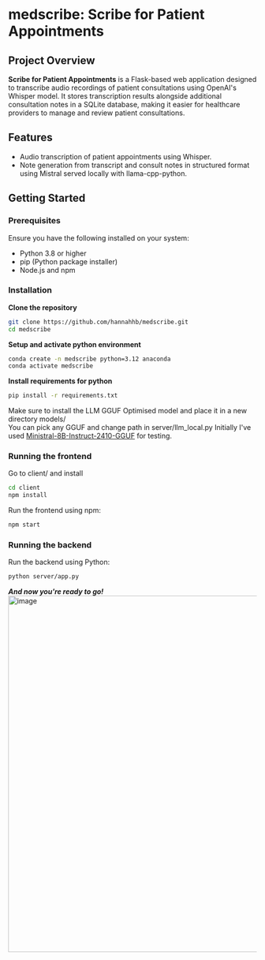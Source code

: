 # medscribe: Scribe for Patient Appointments

## Project Overview
**Scribe for Patient Appointments** is a Flask-based web application designed to transcribe audio recordings of patient consultations using OpenAI's Whisper model. It stores transcription results alongside additional consultation notes in a SQLite database, making it easier for healthcare providers to manage and review patient consultations.

## Features
- Audio transcription of patient appointments using Whisper.
- Note generation from transcript and consult notes in structured format using Mistral served locally with llama-cpp-python.

## Getting Started

### Prerequisites
Ensure you have the following installed on your system:
- Python 3.8 or higher
- pip (Python package installer)
- Node.js and npm 

### Installation

**Clone the repository**
   ```bash
   git clone https://github.com/hannahhb/medscribe.git
   cd medscribe
   ```
**Setup and activate python environment**
 ```bash
 conda create -n medscribe python=3.12 anaconda
 conda activate medscribe 
```
**Install requirements for python**
```bash
pip install -r requirements.txt
```
Make sure to install the LLM GGUF Optimised model and place it in a new directory models/ \
You can pick any GGUF and change path in server/llm_local.py
Initially I've used [Ministral-8B-Instruct-2410-GGUF](https://huggingface.co/bartowski/Ministral-8B-Instruct-2410-GGUF) for testing.

### Running the frontend
Go to client/ and install 
```bash
cd client
npm install
```

Run the frontend using npm:
```bash
npm start
```
### Running the backend

Run the backend using Python:
```bash
python server/app.py
```

***And now you're ready to go!*** \
<img width="723" alt="image" src="https://github.com/user-attachments/assets/4e37503d-2212-4bc7-8169-37fc92d89ecb" />





